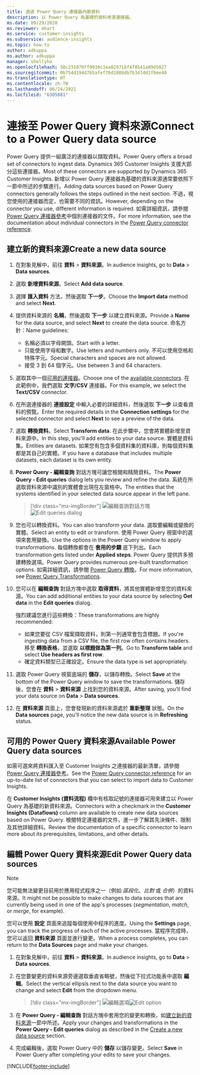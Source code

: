 ```yaml
---
title: 透過 Power Query 連接器內嵌資料
description: 以 Power Query 為基礎的資料來源連接器。
ms.date: 09/29/2020
ms.reviewer: mhart
ms.service: customer-insights
ms.subservice: audience-insights
ms.topic: how-to
author: adkuppa
ms.author: adkuppa
manager: shellyha
ms.openlocfilehash: 50c231070ff9930c1ea82971bf4f8541a89d5027
ms.sourcegitcommit: 0b754d194d765afef70d1008db7b347dd1f0ee40
ms.translationtype: HT
ms.contentlocale: zh-TW
ms.lasthandoff: 06/24/2021
ms.locfileid: "6305881"
---
```

# <a name="connect-to-a-power-query-data-source"></a><span data-ttu-id="24fea-103">連接至 Power Query 資料來源</span><span class="sxs-lookup"><span data-stu-id="24fea-103">Connect to a Power Query data source</span></span>

<span data-ttu-id="24fea-104">Power Query 提供一組廣泛的連接器以擷取資料。</span><span class="sxs-lookup"><span data-stu-id="24fea-104">Power Query offers a broad set of connectors to ingest data.</span></span> <span data-ttu-id="24fea-105">Dynamics 365 Customer Insights 支援大部分這些連接器。</span><span class="sxs-lookup"><span data-stu-id="24fea-105">Most of these connectors are supported by Dynamics 365 Customer Insights.</span></span> <span data-ttu-id="24fea-106">新增以 Power Query 連接器為基礎的資料來源通常要依照下一節中所述的步驟進行。</span><span class="sxs-lookup"><span data-stu-id="24fea-106">Adding data sources based on Power Query connectors generally follows the steps outlined in the next section.</span></span> <span data-ttu-id="24fea-107">不過，視您使用的連接器而定，也需要不同的資訊。</span><span class="sxs-lookup"><span data-stu-id="24fea-107">However, depending on the connector you use, different information is required.</span></span> <span data-ttu-id="24fea-108">如需詳細資訊，請參閱 [Power Query 連接器參考](/power-query/connectors/)中個別連接器的文件。</span><span class="sxs-lookup"><span data-stu-id="24fea-108">For more information, see the documentation about individual connectors in the [Power Query connector reference](/power-query/connectors/).</span></span>

## <a name="create-a-new-data-source"></a><span data-ttu-id="24fea-109">建立新的資料來源</span><span class="sxs-lookup"><span data-stu-id="24fea-109">Create a new data source</span></span>

1. <span data-ttu-id="24fea-110">在對象見解中，前往 **資料** > **資料來源**。</span><span class="sxs-lookup"><span data-stu-id="24fea-110">In audience insights, go to **Data** > **Data sources**.</span></span>

1. <span data-ttu-id="24fea-111">選取 **新增資料來源**。</span><span class="sxs-lookup"><span data-stu-id="24fea-111">Select **Add data source**.</span></span>

1. <span data-ttu-id="24fea-112">選擇 **匯入資料** 方法，然後選取 **下一步**。</span><span class="sxs-lookup"><span data-stu-id="24fea-112">Choose the **Import data** method and select **Next**.</span></span>

1. <span data-ttu-id="24fea-113">提供資料來源的 **名稱**，然後選取 **下一步** 以建立資料來源。</span><span class="sxs-lookup"><span data-stu-id="24fea-113">Provide a **Name** for the data source, and select **Next** to create the data source.</span></span> <span data-ttu-id="24fea-114">命名方針：</span><span class="sxs-lookup"><span data-stu-id="24fea-114">Name guidelines:</span></span> 
   - <span data-ttu-id="24fea-115">名稱必須以字母開頭。</span><span class="sxs-lookup"><span data-stu-id="24fea-115">Start with a letter.</span></span>
   - <span data-ttu-id="24fea-116">只能使用字母和數字。</span><span class="sxs-lookup"><span data-stu-id="24fea-116">Use letters and numbers only.</span></span> <span data-ttu-id="24fea-117">不可以使用空格和特殊字元。</span><span class="sxs-lookup"><span data-stu-id="24fea-117">Special characters and spaces are not allowed.</span></span>
   - <span data-ttu-id="24fea-118">接受 3 到 64 個字元。</span><span class="sxs-lookup"><span data-stu-id="24fea-118">Use between 3 and 64 characters.</span></span>

1. <span data-ttu-id="24fea-119">選取其中一個[可用的連接器](#available-power-query-data-sources)。</span><span class="sxs-lookup"><span data-stu-id="24fea-119">Choose one of the [available connectors](#available-power-query-data-sources).</span></span> <span data-ttu-id="24fea-120">在此範例中，我們選取 **文字/CSV** 連接器。</span><span class="sxs-lookup"><span data-stu-id="24fea-120">For this example, we select the **Text/CSV** connector.</span></span>

1. <span data-ttu-id="24fea-121">在所選連接器的 **連接設定** 中輸入必要的詳細資料，然後選取 **下一步** 以查看資料的預覽。</span><span class="sxs-lookup"><span data-stu-id="24fea-121">Enter the required details in the **Connection settings** for the selected connector and select **Next** to see a preview of the data.</span></span>

1. <span data-ttu-id="24fea-122">選取 **轉換資料**。</span><span class="sxs-lookup"><span data-stu-id="24fea-122">Select **Transform data**.</span></span> <span data-ttu-id="24fea-123">在此步驟中，您會將實體新增至資料來源中。</span><span class="sxs-lookup"><span data-stu-id="24fea-123">In this step, you'll add entities to your data source.</span></span> <span data-ttu-id="24fea-124">實體是資料集。</span><span class="sxs-lookup"><span data-stu-id="24fea-124">Entities are datasets.</span></span> <span data-ttu-id="24fea-125">如果您有包含多個資料集的資料庫，則每個資料集都是其自己的實體。</span><span class="sxs-lookup"><span data-stu-id="24fea-125">If you have a database that includes multiple datasets, each dataset is its own entity.</span></span>

1. <span data-ttu-id="24fea-126">**Power Query - 編輯查詢** 對話方塊可讓您檢閱和精簡資料。</span><span class="sxs-lookup"><span data-stu-id="24fea-126">The **Power Query - Edit queries** dialog lets you review and refine the data.</span></span> <span data-ttu-id="24fea-127">系統在所選取資料來源中識別的實體會出現在左窗格中。</span><span class="sxs-lookup"><span data-stu-id="24fea-127">The entities that the systems identified in your selected data source appear in the left pane.</span></span>

   > [!div class="mx-imgBorder"]
   > <span data-ttu-id="24fea-128">![編輯查詢對話方塊](media/data-manager-configure-edit-queries.png "編輯查詢對話方塊")</span><span class="sxs-lookup"><span data-stu-id="24fea-128">![Edit queries dialog](media/data-manager-configure-edit-queries.png "Edit queries dialog")</span></span>

1. <span data-ttu-id="24fea-129">您也可以轉換資料。</span><span class="sxs-lookup"><span data-stu-id="24fea-129">You can also transform your data.</span></span> <span data-ttu-id="24fea-130">選取要編輯或變換的實體。</span><span class="sxs-lookup"><span data-stu-id="24fea-130">Select an entity to edit or transform.</span></span> <span data-ttu-id="24fea-131">使用 Power Query 視窗中的選項來套用變換。</span><span class="sxs-lookup"><span data-stu-id="24fea-131">Use the options in the Power Query window to apply transformations.</span></span> <span data-ttu-id="24fea-132">每個轉換都會在 **套用的步驟** 底下列出。</span><span class="sxs-lookup"><span data-stu-id="24fea-132">Each transformation gets listed under **Applied steps**.</span></span> <span data-ttu-id="24fea-133">Power Query 提供許多預建轉換選項。</span><span class="sxs-lookup"><span data-stu-id="24fea-133">Power Query provides numerous pre-built transformation options.</span></span> <span data-ttu-id="24fea-134">如需詳細資訊，請參閱 [Power Query 轉換](/power-query/power-query-what-is-power-query#transformations)。</span><span class="sxs-lookup"><span data-stu-id="24fea-134">For more information, see [Power Query Transformations](/power-query/power-query-what-is-power-query#transformations).</span></span>

1. <span data-ttu-id="24fea-135">您可以在 **編輯查詢** 對話方塊中選取 **取得資料**，將其他實體新增至您的資料來源。</span><span class="sxs-lookup"><span data-stu-id="24fea-135">You can add additional entities to your data source by selecting **Get data** in the **Edit queries** dialog.</span></span>

   <span data-ttu-id="24fea-136">強烈建議您進行這些轉換：</span><span class="sxs-lookup"><span data-stu-id="24fea-136">These transformations are highly recommended:</span></span>

   - <span data-ttu-id="24fea-137">如果您要從 CSV 檔案擷取資料，則第一列通常會包含標題。</span><span class="sxs-lookup"><span data-stu-id="24fea-137">If you're ingesting data from a CSV file, the first row often contains headers.</span></span> <span data-ttu-id="24fea-138">移至 **轉換表格**，並選取 **以標題做為第一列**。</span><span class="sxs-lookup"><span data-stu-id="24fea-138">Go to **Transform table** and select **Use headers as first row**.</span></span>
   - <span data-ttu-id="24fea-139">確定資料類型已正確設定。</span><span class="sxs-lookup"><span data-stu-id="24fea-139">Ensure the data type is set appropriately.</span></span>

1. <span data-ttu-id="24fea-140">選取 Power Query 視窗底端的 **儲存**，以儲存轉換。</span><span class="sxs-lookup"><span data-stu-id="24fea-140">Select **Save** at the bottom of the Power Query window to save the transformations.</span></span> <span data-ttu-id="24fea-141">儲存後，您會在 **資料** > **資料來源** 上找到您的資料來源。</span><span class="sxs-lookup"><span data-stu-id="24fea-141">After saving, you'll find your data source on **Data** > **Data sources**.</span></span>

1. <span data-ttu-id="24fea-142">在 **資料來源** 頁面上，您會發現新的資料來源處於 **重新整理** 狀態。</span><span class="sxs-lookup"><span data-stu-id="24fea-142">On the **Data sources** page, you'll notice the new data source is in **Refreshing** status.</span></span>

## <a name="available-power-query-data-sources"></a><span data-ttu-id="24fea-143">可用的 Power Query 資料來源</span><span class="sxs-lookup"><span data-stu-id="24fea-143">Available Power Query data sources</span></span>

<span data-ttu-id="24fea-144">如需可選來將資料匯入至 Customer Insights 之連接器的最新清單，請參閱 [Power Query 連接器參考](/power-query/connectors/)。</span><span class="sxs-lookup"><span data-stu-id="24fea-144">See the [Power Query connector reference](/power-query/connectors/) for an up-to-date list of connectors that you can select to import data to Customer Insights.</span></span> 

<span data-ttu-id="24fea-145">在 **Customer Insights (資料流程)** 欄中有核取記號的連接器可用來建立以 Power Query 為基礎的新資料來源。</span><span class="sxs-lookup"><span data-stu-id="24fea-145">Connectors with a checkmark in the **Customer Insights (Dataflows)** column are available to create new data sources based on Power Query.</span></span> <span data-ttu-id="24fea-146">檢閱特定連接器的文件，進一步了解其先決條件、限制及其他詳細資料。</span><span class="sxs-lookup"><span data-stu-id="24fea-146">Review the documentation of a specific connector to learn more about its prerequisites, limitations, and other details.</span></span>

## <a name="edit-power-query-data-sources"></a><span data-ttu-id="24fea-147">編輯 Power Query 資料來源</span><span class="sxs-lookup"><span data-stu-id="24fea-147">Edit Power Query data sources</span></span>

> [!NOTE]
> <span data-ttu-id="24fea-148">您可能無法變更目前用於應用程式程序之一（例如 *區段化*、*比對* 或 *合併*）的資料來源。</span><span class="sxs-lookup"><span data-stu-id="24fea-148">It might not be possible to make changes to data sources that are currently being used in one of the app's processes (*segmentation*, *match*, or *merge*, for example).</span></span> 
>
> <span data-ttu-id="24fea-149">您可以使用 **設定** 頁面來追蹤每個使用中程序的進度。</span><span class="sxs-lookup"><span data-stu-id="24fea-149">Using the **Settings** page, you can track the progress of each of the active processes.</span></span> <span data-ttu-id="24fea-150">當程序完成時，您可以返回 **資料來源** 頁面並進行變更。</span><span class="sxs-lookup"><span data-stu-id="24fea-150">When a process completes, you can return to the **Data Sources** page and make your changes.</span></span>

1. <span data-ttu-id="24fea-151">在對象見解中，前往 **資料** > **資料來源**。</span><span class="sxs-lookup"><span data-stu-id="24fea-151">In audience insights, go to **Data** > **Data sources**.</span></span>

2. <span data-ttu-id="24fea-152">在您要變更的資料來源旁邊選取垂直省略號，然後從下拉式功能表中選取 **編輯**。</span><span class="sxs-lookup"><span data-stu-id="24fea-152">Select the vertical ellipsis next to the data source you want to change and select **Edit** from the dropdown menu.</span></span>

   > [!div class="mx-imgBorder"]
   > <span data-ttu-id="24fea-153">![編輯選項](media/edit-option-data-sources.png "編輯選項")</span><span class="sxs-lookup"><span data-stu-id="24fea-153">![Edit option](media/edit-option-data-sources.png "Edit option")</span></span>

3. <span data-ttu-id="24fea-154">在 **Power Query - 編輯查詢** 對話方塊中套用您的變更和轉換，如[建立新的資料來源](#create-a-new-data-source)一節中所述。</span><span class="sxs-lookup"><span data-stu-id="24fea-154">Apply your changes and transformations in the **Power Query - Edit queries** dialog as described in the [Create a new data source](#create-a-new-data-source) section.</span></span>

4. <span data-ttu-id="24fea-155">完成編輯後，選取 Power Query 中的 **儲存** 以儲存變更。</span><span class="sxs-lookup"><span data-stu-id="24fea-155">Select **Save** in Power Query after completing your edits to save your changes.</span></span>


[!INCLUDE[footer-include](../includes/footer-banner.md)]